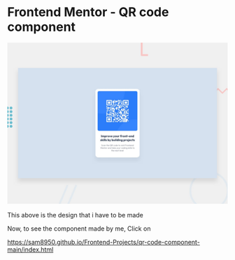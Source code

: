 # Frontend Mentor - QR code component

![Design preview for the QR code component coding challenge](./design/desktop-preview.jpg)

This above is the design that i have to be made 

Now, to see the component made by me, Click on 

https://sam8950.github.io/Frontend-Projects/qr-code-component-main/index.html
